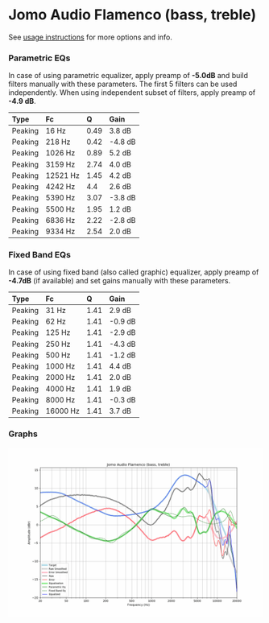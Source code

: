 # Jomo Audio Flamenco (bass, treble)
See [usage instructions](https://github.com/jaakkopasanen/AutoEq#usage) for more options and info.

### Parametric EQs
In case of using parametric equalizer, apply preamp of **-5.0dB** and build filters manually
with these parameters. The first 5 filters can be used independently.
When using independent subset of filters, apply preamp of **-4.9 dB**.

| Type    | Fc       |    Q | Gain    |
|:--------|:---------|:-----|:--------|
| Peaking | 16 Hz    | 0.49 | 3.8 dB  |
| Peaking | 218 Hz   | 0.42 | -4.8 dB |
| Peaking | 1026 Hz  | 0.89 | 5.2 dB  |
| Peaking | 3159 Hz  | 2.74 | 4.0 dB  |
| Peaking | 12521 Hz | 1.45 | 4.2 dB  |
| Peaking | 4242 Hz  | 4.4  | 2.6 dB  |
| Peaking | 5390 Hz  | 3.07 | -3.8 dB |
| Peaking | 5500 Hz  | 1.95 | 1.2 dB  |
| Peaking | 6836 Hz  | 2.22 | -2.8 dB |
| Peaking | 9334 Hz  | 2.54 | 2.0 dB  |

### Fixed Band EQs
In case of using fixed band (also called graphic) equalizer, apply preamp of **-4.7dB**
(if available) and set gains manually with these parameters.

| Type    | Fc       |    Q | Gain    |
|:--------|:---------|:-----|:--------|
| Peaking | 31 Hz    | 1.41 | 2.9 dB  |
| Peaking | 62 Hz    | 1.41 | -0.9 dB |
| Peaking | 125 Hz   | 1.41 | -2.9 dB |
| Peaking | 250 Hz   | 1.41 | -4.3 dB |
| Peaking | 500 Hz   | 1.41 | -1.2 dB |
| Peaking | 1000 Hz  | 1.41 | 4.4 dB  |
| Peaking | 2000 Hz  | 1.41 | 2.0 dB  |
| Peaking | 4000 Hz  | 1.41 | 1.9 dB  |
| Peaking | 8000 Hz  | 1.41 | -0.3 dB |
| Peaking | 16000 Hz | 1.41 | 3.7 dB  |

### Graphs
![](./Jomo%20Audio%20Flamenco%20(bass,%20treble).png)